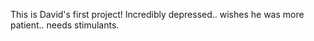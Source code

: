 This is David's first project! Incredibly depressed.. wishes he was more patient.. needs stimulants. 
